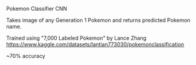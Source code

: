 Pokemon Classifier CNN

Takes image of any Generation 1 Pokemon and returns predicted Pokemon name.

Trained using "7,000 Labeled Pokemon" by Lance Zhang
https://www.kaggle.com/datasets/lantian773030/pokemonclassification

~70% accuracy
